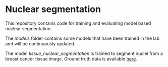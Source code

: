 # Nuclear segmentation
This repository contains code for training and evaluating model based nuclear segmentation. 


The _models_ folder contains some models that have been trained in the lab and will be continuously updated. 

The model _tissue_nuclear_segmentation_ is trained to segment nuclei from a breast cancer tissue image. 
Ground truth data is available [here](https://www.dropbox.com/sh/6b1z7wnm5h43ug0/AADuf4YJax8B1pqpBPJHx2yva?dl=0).
